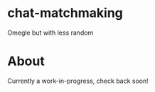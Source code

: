 # chat-matchmaking
Omegle but with less random

# About
Currently a work-in-progress, check back soon!
